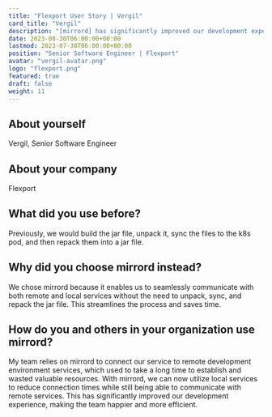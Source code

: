 ```yaml
---
title: "Flexport User Story | Vergil"
card_title: "Vergil"
description: "[mirrord] has significantly improved our development experience, making the team happier and more efficient."
date: 2023-08-30T06:00:00+00:00
lastmod: 2023-07-30T06:00:00+00:00
position: "Senior Software Engineer | Flexport"
avatar: "vergil-avatar.png"
logo: "flexport.png"
featured: true
draft: false
weight: 11
---
```


## About yourself

Vergil, Senior Software Engineer

## About your company

Flexport

## What did you use before?

Previously, we would build the jar file, unpack it, sync the files to the k8s pod, and then repack them into a jar file.

## Why did you choose mirrord instead?

We chose mirrord because it enables us to seamlessly communicate with both remote and local services without the need to unpack, sync, and repack the jar file. This streamlines the process and saves time.

## How do you and others in your organization use mirrord?

My team relies on mirrord to connect our service to remote development environment services, which used to take a long time to establish and wasted valuable resources. With mirrord, we can now utilize local services to reduce connection times while still being able to communicate with remote services. This has significantly improved our development experience, making the team happier and more efficient.